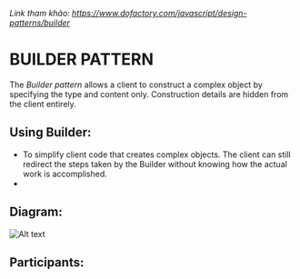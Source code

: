 _Link tham khảo: https://www.dofactory.com/javascript/design-patterns/builder_

#  BUILDER PATTERN 

The _Builder pattern_ allows a client to construct a complex object by specifying the type and content only. Construction details are hidden from the client entirely.

## Using Builder:
- To simplify client code that creates complex objects. The client can still redirect the steps taken by the Builder without knowing how the actual work is accomplished. 
- 

## Diagram:

![Alt text](image.png)

## Participants:
